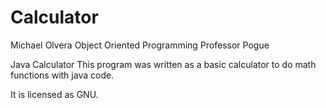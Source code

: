 # Calculator
Michael Olvera
Object Oriented Programming
Professor Pogue

Java Calculator
This program was written as a basic calculator to do math functions with java code.

It is licensed as GNU.
